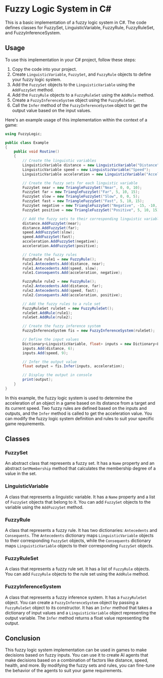 # Fuzzy Logic System in C#

This is a basic implementation of a fuzzy logic system in C#. The code defines classes for FuzzySet, LinguisticVariable, FuzzyRule, FuzzyRuleSet, and FuzzyInferenceSystem.

## Usage

To use this implementation in your C# project, follow these steps:

1. Copy the code into your project.
2. Create `LinguisticVariable`, `FuzzySet`, and `FuzzyRule` objects to define your fuzzy logic system.
3. Add the `FuzzySet` objects to the `LinguisticVariable` using the `AddFuzzySet` method.
4. Add the `FuzzyRule` objects to a `FuzzyRuleSet` using the `AddRule` method.
5. Create a `FuzzyInferenceSystem` object using the `FuzzyRuleSet`.
6. Call the `Infer` method of the `FuzzyInferenceSystem` object to get the output value based on the input values.

Here's an example usage of this implementation within the context of a game:

```csharp
using FuzzyLogic;

public class Example
{
    public void Routine()
    {
        // Create the linguistic variables
        LinguisticVariable distance = new LinguisticVariable("Distance");
        LinguisticVariable speed = new LinguisticVariable("Speed");
        LinguisticVariable acceleration = new LinguisticVariable("Acceleration");

        // Create the fuzzy sets for each linguistic variable
        FuzzySet near = new TriangleFuzzySet("Near", 0, 0, 10);
        FuzzySet far = new TriangleFuzzySet("Far", 5, 10, 15);
        FuzzySet slow = new TriangleFuzzySet("Slow", 0, 0, 5);
        FuzzySet fast = new TriangleFuzzySet("Fast", 5, 10, 15);
        FuzzySet negative = new TriangleFuzzySet("Negative", -15, -10, -5);
        FuzzySet positive = new TriangleFuzzySet("Positive", 5, 10, 15);

        // Add the fuzzy sets to their corresponding linguistic variables
        distance.AddFuzzySet(near);
        distance.AddFuzzySet(far);
        speed.AddFuzzySet(slow);
        speed.AddFuzzySet(fast);
        acceleration.AddFuzzySet(negative);
        acceleration.AddFuzzySet(positive);

        // Create the fuzzy rules
        FuzzyRule rule1 = new FuzzyRule();
        rule1.Antecedents.Add(distance, near);
        rule1.Antecedents.Add(speed, slow);
        rule1.Consequents.Add(acceleration, negative);

        FuzzyRule rule2 = new FuzzyRule();
        rule2.Antecedents.Add(distance, far);
        rule2.Antecedents.Add(speed, fast);
        rule2.Consequents.Add(acceleration, positive);

        // Add the fuzzy rules to a rule set
        FuzzyRuleSet ruleSet = new FuzzyRuleSet();
        ruleSet.AddRule(rule1);
        ruleSet.AddRule(rule2);

        // Create the fuzzy inference system
        FuzzyInferenceSystem fis = new FuzzyInferenceSystem(ruleSet);

        // Define the input values
        Dictionary<LinguisticVariable, float> inputs = new Dictionary<LinguisticVariable, float>();
        inputs.Add(distance, 6);
        inputs.Add(speed, 9);

        // Infer the output value
        float output = fis.Infer(inputs, acceleration);

        // Display the output in console
        print(output);
    }
}
```

In this example, the fuzzy logic system is used to determine the acceleration of an object in a game based on its distance from a target and its current speed. Two fuzzy rules are defined based on the inputs and outputs, and the `Infer` method is called to get the acceleration value. You can modify the fuzzy logic system definition and rules to suit your specific game requirements.

## Classes

### FuzzySet

An abstract class that represents a fuzzy set. It has a `Name` property and an abstract `GetMembership` method that calculates the membership degree of a value in the set.

### LinguisticVariable

A class that represents a linguistic variable. It has a `Name` property and a list of `FuzzySet` objects that belong to it. You can add `FuzzySet` objects to the variable using the `AddFuzzySet` method.

### FuzzyRule

A class that represents a fuzzy rule. It has two dictionaries: `Antecedents` and `Consequents`. The `Antecedents` dictionary maps `LinguisticVariable` objects to their corresponding `FuzzySet` objects, while the `Consequents` dictionary maps `LinguisticVariable` objects to their corresponding `FuzzySet` objects.

### FuzzyRuleSet

A class that represents a fuzzy rule set. It has a list of `FuzzyRule` objects. You can add `FuzzyRule` objects to the rule set using the `AddRule` method.

### FuzzyInferenceSystem

A class that represents a fuzzy inference system. It has a `FuzzyRuleSet` object. You can create a `FuzzyInferenceSystem` object by passing a `FuzzyRuleSet` object to its constructor. It has an `Infer` method that takes a dictionary of input values and a `LinguisticVariable` object representing the output variable. The `Infer` method returns a float value representing the output.

## Conclusion

This fuzzy logic system implementation can be used in games to make decisions based on fuzzy inputs. You can use it to create AI agents that make decisions based on a combination of factors like distance, speed, health, and more. By modifying the fuzzy sets and rules, you can fine-tune the behavior of the agents to suit your game requirements.
